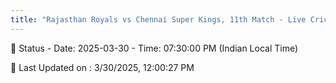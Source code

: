 ```yaml
---
title: "Rajasthan Royals vs Chennai Super Kings, 11th Match - Live Cricket Score"
--- 
```


📑 Status - Date: 2025-03-30 - Time: 07:30:00 PM (Indian Local Time)

📝 Last Updated on : 3/30/2025, 12:00:27 PM  

